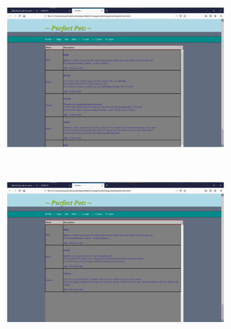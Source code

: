 
<p align="center">
<img src="images/screen1.png" width="1000" >             
</p><br><br><br>

<p align="center">
<img src="images/screen2.png" width="1000" >             
</p><br><br><br>
